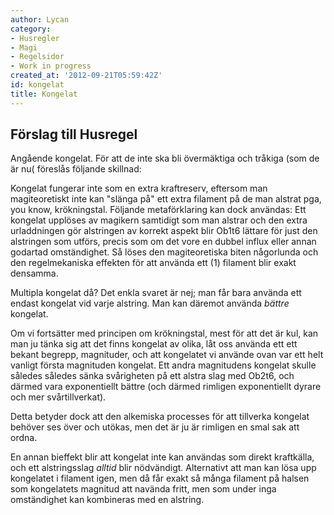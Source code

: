 ```yaml
---
author: Lycan
category:
- Husregler
- Magi
- Regelsidor
- Work in progress
created_at: '2012-09-21T05:59:42Z'
id: kongelat
title: Kongelat
---
```

## Förslag till Husregel

Angående kongelat. För att de inte ska bli övermäktiga och tråkiga (som de är nu( föreslås följande skillnad:

Kongelat fungerar inte som en extra kraftreserv, eftersom man magiteoretiskt inte kan "slänga på" ett extra filament på de man alstrat pga, you know, krökningstal.
Följande metaförklaring kan dock användas: Ett kongelat upplöses av magikern samtidigt som man alstrar och den extra urladdningen gör alstringen av korrekt aspekt blir Ob1t6 lättare för just den alstringen som utförs, precis som om det vore en dubbel influx eller annan godartad omständighet. Så löses den magiteoretiska biten någorlunda och den regelmekaniska effekten för att använda ett (1) filament blir exakt densamma.

Multipla kongelat då? Det enkla svaret är nej; man får bara använda ett endast kongelat vid varje alstring. Man kan däremot använda *bättre* kongelat.

Om vi fortsätter med principen om krökningstal, mest för att det är kul, kan man ju tänka sig att det finns kongelat av olika, låt oss använda ett ett bekant begrepp, magnituder, och att kongelatet vi använde ovan var ett helt vanligt första magnituden kongelat. Ett andra magnitudens kongelat skulle således således sänka svårigheten på ett alstra slag med Ob2t6, och därmed vara exponentiellt bättre (och därmed rimligen exponentiellt dyrare och mer svårtillverkat).

Detta betyder dock att den alkemiska processes för att tillverka kongelat behöver ses över och utökas, men det är ju är rimligen en smal sak att ordna.

En annan bieffekt blir att kongelat inte kan användas som direkt kraftkälla, och ett alstringsslag *alltid* blir nödvändigt. Alternativt att man kan lösa upp kongelatet i filament igen, men då får exakt så många filament på halsen som kongelatets magnitud att navända fritt, men som under inga omständighet kan kombineras med en alstring.